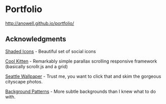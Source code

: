 Portfolio
=========

http://anowell.github.io/portfolio/




Acknowledgments
---------------

[Shaded Icons](http://www.designbolts.com/2013/09/08/40-free-shaded-social-media-icons/) - Beautiful set of social icons

[Cool Kitten](http://www.jalxob.com/cool-kitten/) - Remarkably simple parallax scrolling responsive framework (basically scrollr.js and a grid)

[Seattle Wallpaper](http://www.pixolo.it/2012/11/raccolta-sfondi-citta-metropolitane-mondiali-alta-risoluzione/) - Trust me, you want to click that and skim the gorgeous cityscape photos.

[Background Patterns](http://subtlepatterns.com) - More subtle backgrounds than I knew what to do with.
